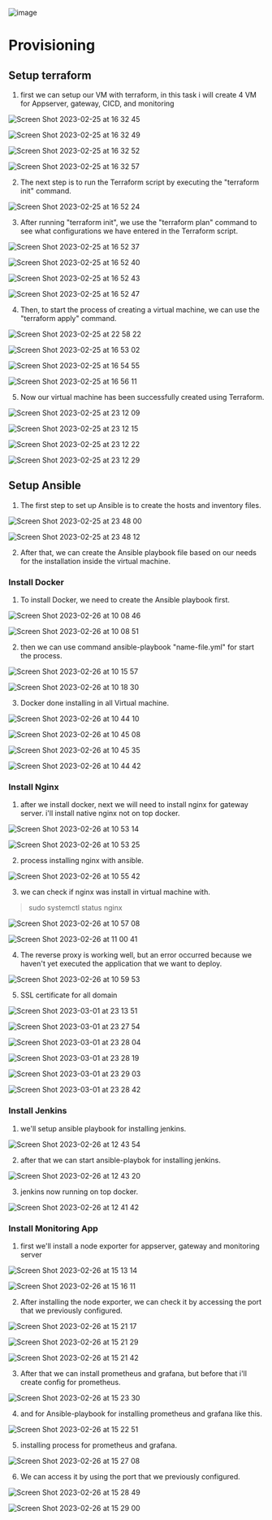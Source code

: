 ![image](https://user-images.githubusercontent.com/68781074/221351233-51fb59ca-a56b-4d82-88cc-137be7d38a61.png)


# Provisioning

## Setup terraform

1. first we can setup our VM with terraform, in this task i will create 4 VM for Appserver, gateway, CICD, and monitoring

![Screen Shot 2023-02-25 at 16 32 45](https://user-images.githubusercontent.com/68781074/221365301-97d09d6c-1fe5-4d63-95d6-5a15e1e327ad.png)

![Screen Shot 2023-02-25 at 16 32 49](https://user-images.githubusercontent.com/68781074/221365311-a81c167c-4c48-4a48-bfe2-0697ff199a9f.png)

![Screen Shot 2023-02-25 at 16 32 52](https://user-images.githubusercontent.com/68781074/221365314-c40b2329-9095-47f5-9db8-73d7e5f1a0a3.png)

![Screen Shot 2023-02-25 at 16 32 57](https://user-images.githubusercontent.com/68781074/221365318-b5123333-c4e2-4563-823c-be6bae96991f.png)

2. The next step is to run the Terraform script by executing the "terraform init" command.

![Screen Shot 2023-02-25 at 16 52 24](https://user-images.githubusercontent.com/68781074/221365510-f3bd7f54-1c10-4ced-ba03-d58d87ec7ba5.png)

3. After running "terraform init", we use the "terraform plan" command to see what configurations we have entered in the Terraform script.

![Screen Shot 2023-02-25 at 16 52 37](https://user-images.githubusercontent.com/68781074/221365520-046e9ac2-ecb0-4f3c-964a-f729695a2c55.png)

![Screen Shot 2023-02-25 at 16 52 40](https://user-images.githubusercontent.com/68781074/221365526-dea32190-edb7-4f67-a6f0-38bde3388730.png)

![Screen Shot 2023-02-25 at 16 52 43](https://user-images.githubusercontent.com/68781074/221365531-6b7573a1-3de9-4f52-bda6-5fd637696989.png)

![Screen Shot 2023-02-25 at 16 52 47](https://user-images.githubusercontent.com/68781074/221365545-a256392b-c255-4846-8830-52477c43a5b5.png)

4. Then, to start the process of creating a virtual machine, we can use the "terraform apply" command.

![Screen Shot 2023-02-25 at 22 58 22](https://user-images.githubusercontent.com/68781074/221366841-245fa4a8-41e3-40e2-9613-7331049f577a.png)

![Screen Shot 2023-02-25 at 16 53 02](https://user-images.githubusercontent.com/68781074/221366869-40791fd9-e075-4734-b9b8-9dea77650bd2.png)

![Screen Shot 2023-02-25 at 16 54 55](https://user-images.githubusercontent.com/68781074/221366880-061569d4-56ca-4285-9b3d-dc4379c3c953.png)

![Screen Shot 2023-02-25 at 16 56 11](https://user-images.githubusercontent.com/68781074/221366894-94d3e1a8-0d54-4ef6-9e76-03d491a5aad0.png)

5. Now our virtual machine has been successfully created using Terraform.

![Screen Shot 2023-02-25 at 23 12 09](https://user-images.githubusercontent.com/68781074/221367471-5bc23960-9c3c-4134-bfdf-d4bf9de9abac.png)

![Screen Shot 2023-02-25 at 23 12 15](https://user-images.githubusercontent.com/68781074/221367474-125ed62f-a020-4ebc-a707-5d2d65000fdb.png)

![Screen Shot 2023-02-25 at 23 12 22](https://user-images.githubusercontent.com/68781074/221367478-3d4852a4-994f-4abd-b64e-6732d16690ab.png)

![Screen Shot 2023-02-25 at 23 12 29](https://user-images.githubusercontent.com/68781074/221367482-96a3517d-26f0-4979-be68-683f2e4d006c.png)

## Setup Ansible

1. The first step to set up Ansible is to create the hosts and inventory files.

![Screen Shot 2023-02-25 at 23 48 00](https://user-images.githubusercontent.com/68781074/221369169-c37e3305-c1d5-4a14-af67-5fe56ffe4354.png)

![Screen Shot 2023-02-25 at 23 48 12](https://user-images.githubusercontent.com/68781074/221369173-40c94440-438e-4c18-aec8-881a54a2a684.png)

2. After that, we can create the Ansible playbook file based on our needs for the installation inside the virtual machine. 
 
### Install Docker

1. To install Docker, we need to create the Ansible playbook first.

![Screen Shot 2023-02-26 at 10 08 46](https://user-images.githubusercontent.com/68781074/221390134-8ace1ecf-4dca-4ec3-be8c-71a9370342b0.png)

![Screen Shot 2023-02-26 at 10 08 51](https://user-images.githubusercontent.com/68781074/221390140-54457436-a78f-4f67-8fff-07de925a8cbb.png)

2. then we can use command ansible-playbook "name-file.yml" for start the process.

![Screen Shot 2023-02-26 at 10 15 57](https://user-images.githubusercontent.com/68781074/221390484-75bfe643-db97-4f60-b779-15e38218e816.png)

![Screen Shot 2023-02-26 at 10 18 30](https://user-images.githubusercontent.com/68781074/221390487-c98d32fc-bbd5-4c0e-a436-255135e06be3.png)

3. Docker done installing in all Virtual machine.

![Screen Shot 2023-02-26 at 10 44 10](https://user-images.githubusercontent.com/68781074/221391223-2563dcbb-dba6-4a9b-8dc9-6f771c22fe0c.png)

![Screen Shot 2023-02-26 at 10 45 08](https://user-images.githubusercontent.com/68781074/221391229-8db82016-69f1-4a1e-b1fe-c6c7d28c3c08.png)

![Screen Shot 2023-02-26 at 10 45 35](https://user-images.githubusercontent.com/68781074/221391236-a4bd468f-67c3-45b4-9ce5-44c85aa733c8.png)

![Screen Shot 2023-02-26 at 10 44 42](https://user-images.githubusercontent.com/68781074/221391239-9f88d680-b3cb-46d4-ae82-1aae8e923cdd.png)

### Install Nginx

1. after we install docker, next we will need to install nginx for gateway server. i'll install native nginx not on top docker.

![Screen Shot 2023-02-26 at 10 53 14](https://user-images.githubusercontent.com/68781074/221391427-e557cff7-0f61-486e-aa34-3c79c9413056.png)

![Screen Shot 2023-02-26 at 10 53 25](https://user-images.githubusercontent.com/68781074/221391431-d01d9fc8-989b-433e-9504-e335e69a63a2.png)

2. process installing nginx with ansible.

![Screen Shot 2023-02-26 at 10 55 42](https://user-images.githubusercontent.com/68781074/221391505-3cb10875-8de3-41c2-8bc1-706a9a11343f.png)

3. we can check if nginx was install in virtual machine with.
> sudo systemctl status nginx

![Screen Shot 2023-02-26 at 10 57 08](https://user-images.githubusercontent.com/68781074/221391542-3ec62f62-15f1-41df-925b-e92a80d84562.png)

![Screen Shot 2023-02-26 at 11 00 41](https://user-images.githubusercontent.com/68781074/221391618-800a68b8-bba9-44f2-867b-ffad761e38e9.png)


4. The reverse proxy is working well, but an error occurred because we haven't yet executed the application that we want to deploy.

![Screen Shot 2023-02-26 at 10 59 53](https://user-images.githubusercontent.com/68781074/221391653-f8266b17-cd42-4e94-89c7-1f1517fc14f9.png)

5. SSL certificate for all domain

![Screen Shot 2023-03-01 at 23 13 51](https://user-images.githubusercontent.com/68781074/222342512-7f024a8f-abc7-418d-8416-e36d947eef73.png)

![Screen Shot 2023-03-01 at 23 27 54](https://user-images.githubusercontent.com/68781074/222342534-cbd6ee48-e282-47c9-be39-104be4995a3a.png)

![Screen Shot 2023-03-01 at 23 28 04](https://user-images.githubusercontent.com/68781074/222342709-fe8a68cd-4cf8-448b-9719-919eca3b5495.png)

![Screen Shot 2023-03-01 at 23 28 19](https://user-images.githubusercontent.com/68781074/222342736-231eb0dd-5bb7-436a-a0ba-63c1f1d2d1ff.png)

![Screen Shot 2023-03-01 at 23 29 03](https://user-images.githubusercontent.com/68781074/222342571-89708447-38bc-4b37-b529-70f571c123b3.png)

![Screen Shot 2023-03-01 at 23 28 42](https://user-images.githubusercontent.com/68781074/222342831-ec4c085f-b740-4f80-b1e2-069ab62d46a1.png)



### Install Jenkins

1. we'll setup ansible playbook for installing jenkins.

![Screen Shot 2023-02-26 at 12 43 54](https://user-images.githubusercontent.com/68781074/221394451-8b7c5ae8-fc7f-4052-a475-747839c509ad.png)

2. after that we can start ansible-playbok for installing jenkins.

![Screen Shot 2023-02-26 at 12 43 20](https://user-images.githubusercontent.com/68781074/221394441-01b39c62-f42a-4f60-ba8e-20bcacc7e30f.png)

3. jenkins now running on top docker.

![Screen Shot 2023-02-26 at 12 41 42](https://user-images.githubusercontent.com/68781074/221394381-a1a19f2c-10c4-4911-93be-151a0776f5bd.png)


### Install Monitoring App

1. first we'll install a node exporter for appserver, gateway and monitoring server

![Screen Shot 2023-02-26 at 15 13 14](https://user-images.githubusercontent.com/68781074/221399560-a5449836-7794-424e-a727-87b1a0b92505.png)

![Screen Shot 2023-02-26 at 15 16 11](https://user-images.githubusercontent.com/68781074/221399659-c4275f38-8d34-4de6-9a95-88f116a68cb6.png)

2. After installing the node exporter, we can check it by accessing the port that we previously configured.

![Screen Shot 2023-02-26 at 15 21 17](https://user-images.githubusercontent.com/68781074/221399889-0a59765d-53a1-456a-85e4-bbf6c4a22ef8.png)

![Screen Shot 2023-02-26 at 15 21 29](https://user-images.githubusercontent.com/68781074/221399893-c76b3686-4000-415c-a48a-696eeac7d915.png)

![Screen Shot 2023-02-26 at 15 21 42](https://user-images.githubusercontent.com/68781074/221399900-30cf6bdc-03f3-4268-8e82-1e2283bee0b7.png)

3. After that we can install prometheus and grafana, but before that i'll create config for prometheus.

![Screen Shot 2023-02-26 at 15 23 30](https://user-images.githubusercontent.com/68781074/221399980-935ac48c-0f26-4949-9b9e-ec6d218cdf68.png)

4. and for Ansible-playbook for installing prometheus and grafana like this.

![Screen Shot 2023-02-26 at 15 22 51](https://user-images.githubusercontent.com/68781074/221400009-2dfeccfa-975a-4b09-b929-e33ccaf6bc33.png)

5. installing process for prometheus and grafana.

![Screen Shot 2023-02-26 at 15 27 08](https://user-images.githubusercontent.com/68781074/221400143-1a3a4b7b-b041-41f7-aeb3-63fd6995cc39.png)

6. We can access it by using the port that we previously configured.

![Screen Shot 2023-02-26 at 15 28 49](https://user-images.githubusercontent.com/68781074/221400218-62d69c19-b3f1-4498-ad3a-262e051fd0eb.png)

![Screen Shot 2023-02-26 at 15 29 00](https://user-images.githubusercontent.com/68781074/221400227-2365a381-5a40-4b2c-b4a6-fe5cdbc3fdca.png)






